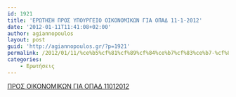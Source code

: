 ```yaml
---
id: 1921
title: 'ΕΡΩΤΗΣΗ ΠΡΟΣ ΥΠΟΥΡΓΕΙΟ ΟΙΚΟΝΟΜΙΚΩΝ ΓΙΑ ΟΠΑΔ 11-1-2012'
date: '2012-01-11T11:41:08+02:00'
author: agiannopoulos
layout: post
guid: 'http://agiannopoulos.gr/?p=1921'
permalink: /2012/01/11/%ce%b5%cf%81%cf%89%cf%84%ce%b7%cf%83%ce%b7-%cf%80%cf%81%ce%bf%cf%83-%cf%85%cf%80%ce%bf%cf%85%cf%81%ce%b3%ce%b5%ce%b9%ce%bf-%ce%bf%ce%b9%ce%ba%ce%bf%ce%bd%ce%bf%ce%bc%ce%b9%ce%ba%cf%89%ce%bd-%ce%b3-2/
categories:
    - Ερωτήσεις
---
```


[ΠΡΟΣ ΟΙΚΟΝΟΜΙΚΩΝ ΓΙΑ ΟΠΑΔ 11012012](http://agiannopoulos.gr/2012/01/11/%ce%b5%cf%81%cf%89%cf%84%ce%b7%cf%83%ce%b7-%cf%80%cf%81%ce%bf%cf%83-%cf%85%cf%80%ce%bf%cf%85%cf%81%ce%b3%ce%b5%ce%b9%ce%bf-%ce%bf%ce%b9%ce%ba%ce%bf%ce%bd%ce%bf%ce%bc%ce%b9%ce%ba%cf%89%ce%bd-%ce%b3-2/%cf%80%cf%81%ce%bf%cf%83-%ce%bf%ce%b9%ce%ba%ce%bf%ce%bd%ce%bf%ce%bc%ce%b9%ce%ba%cf%89%ce%bd-%ce%b3%ce%b9%ce%b1-%ce%bf%cf%80%ce%b1%ce%b4-11012012/)